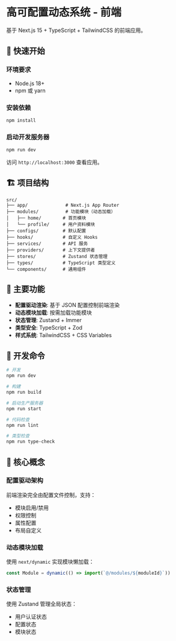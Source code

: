 # 高可配置动态系统 - 前端

基于 Next.js 15 + TypeScript + TailwindCSS 的前端应用。

## 🚀 快速开始

### 环境要求

- Node.js 18+
- npm 或 yarn

### 安装依赖

```bash
npm install
```

### 启动开发服务器

```bash
npm run dev
```

访问 `http://localhost:3000` 查看应用。

## 🏗️ 项目结构

```
src/
├── app/              # Next.js App Router
├── modules/          # 功能模块（动态加载）
│   ├── home/        # 首页模块
│   └── profile/     # 用户资料模块
├── configs/         # 默认配置
├── hooks/           # 自定义 Hooks
├── services/        # API 服务
├── providers/       # 上下文提供者
├── stores/          # Zustand 状态管理
├── types/           # TypeScript 类型定义
└── components/      # 通用组件
```

## 🔧 主要功能

- **配置驱动渲染**: 基于 JSON 配置控制前端渲染
- **动态模块加载**: 按需加载功能模块
- **状态管理**: Zustand + Immer
- **类型安全**: TypeScript + Zod
- **样式系统**: TailwindCSS + CSS Variables

## 📝 开发命令

```bash
# 开发
npm run dev

# 构建
npm run build

# 启动生产服务器
npm run start

# 代码检查
npm run lint

# 类型检查
npm run type-check
```

## 🎯 核心概念

### 配置驱动架构

前端渲染完全由配置文件控制，支持：
- 模块启用/禁用
- 权限控制
- 属性配置
- 布局自定义

### 动态模块加载

使用 `next/dynamic` 实现模块懒加载：
```typescript
const Module = dynamic(() => import(`@/modules/${moduleId}`))
```

### 状态管理

使用 Zustand 管理全局状态：
- 用户认证状态
- 配置状态
- 模块状态
